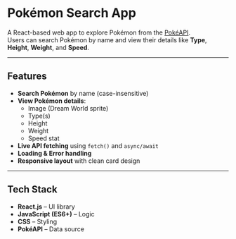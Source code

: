 #  Pokémon Search App

A React-based web app to explore Pokémon from the [PokéAPI](https://pokeapi.co/).  
Users can search Pokémon by name and view their details like **Type**, **Height**, **Weight**, and **Speed**.

---

## Features
- **Search Pokémon** by name (case-insensitive)
- **View Pokémon details**:
  - Image (Dream World sprite)
  - Type(s)
  - Height
  - Weight
  - Speed stat
- **Live API fetching** using `fetch()` and `async/await`
- **Loading & Error handling**
- **Responsive layout** with clean card design

---

##  Tech Stack
- **React.js** – UI library
- **JavaScript (ES6+)** – Logic
- **CSS** – Styling
- **PokéAPI** – Data source



